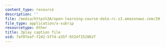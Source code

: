 ```yaml
---
content_type: resource
description: ''
file: /media/https%3A/open-learning-course-data-rc.s3.amazonaws.com/20-219-becoming-the-next-bill-nye-writing-and-hosting-the-educational-show-january-iap-2015/7af07eaff2425f74a35f9324f152862f_SAQxC4DHic0.vtt
file_type: application/x-subrip
resourcetype: Other
title: 3play caption file
uid: 7af07eaf-f242-5f74-a35f-9324f152862f
---
```

